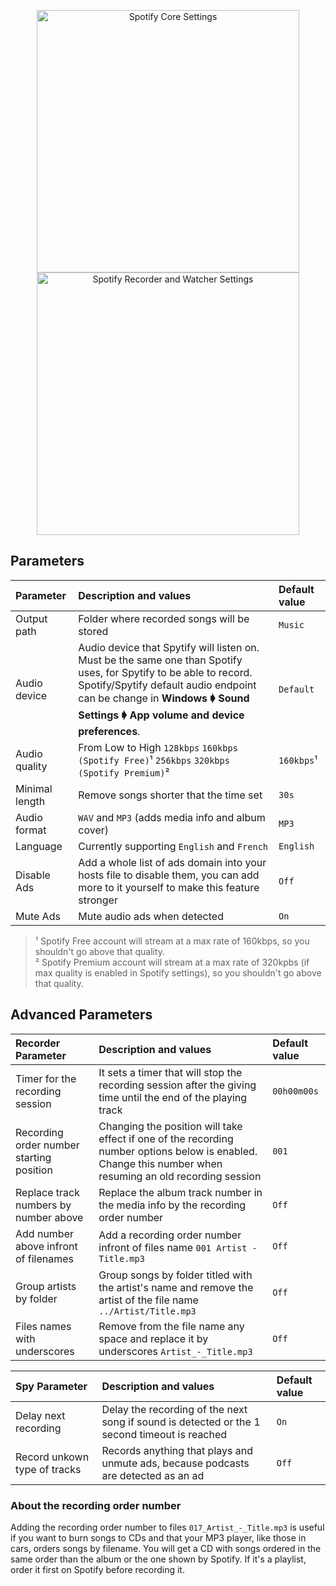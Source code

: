 <p align="center">
    <a href="https://raw.githubusercontent.com/jwallet/spy-spotify/master/assets/images/ui_settings.png">
        <img width="420" alt="Spotify Core Settings" height="auto" src="https://raw.githubusercontent.com/jwallet/spy-spotify/master/assets/images/ui_settings.png"/>
    </a>
    <a href="https://raw.githubusercontent.com/jwallet/spy-spotify/master/assets/images/ui_advanced_settings.png">
        <img alt="Spotify Recorder and Watcher Settings" width="420" height="auto" src="https://raw.githubusercontent.com/jwallet/spy-spotify/master/assets/images/ui_advanced_settings.png"/>
    </a>
</p>

## Parameters

| Parameter               | Description and values                 | Default value  |
|:------------------------|:---------------------------------------|:---------------|
| Output path             | Folder where recorded songs will be stored | `Music`     |
| Audio device            | Audio device that Spytify will listen on. Must be the same one than Spotify uses, for Spytify to be able to record. Spotify/Spytify default audio endpoint can be change in **Windows 🡂 Sound Settings 🡂 App volume and device preferences**. | `Default`   |
| Audio quality           | From Low to High `128kbps` `160kbps (Spotify Free)`¹ `256kbps` `320kbps (Spotify Premium)`² | `160kbps`¹ |
| Minimal length          | Remove songs shorter that the time set  | `30s`  |
| Audio format            | `WAV` and `MP3` (adds media info and album cover) | `MP3`    |
| Language               | Currently supporting `English` and `French` | `English` |
| Disable Ads             | Add a whole list of ads domain into your hosts file to disable them, you can add more to it yourself to make this feature stronger | `Off`   |
| Mute Ads               | Mute audio ads when detected | `On` |

> ¹ Spotify Free account will stream at a max rate of 160kbps, so you shouldn't go above that quality.     
> ² Spotify Premium account will stream at a max rate of 320kpbs (if max quality is enabled in Spotify settings), so you shouldn't go above that quality.

## Advanced Parameters

| Recorder Parameter                   | Description and values                 | Default value  |
|:-------------------------------------|:---------------------------------------|:---------------|
| Timer for the recording session      | It sets a timer that will stop the recording session after the giving time until the end of the playing track | `00h00m00s` |
| Recording order number starting position   | Changing the position will take effect if one of the recording number options below is enabled. Change this number when resuming an old recording session | `001` |
| Replace track numbers by number above      | Replace the album track number in the media info by the recording order number | `Off` |
| Add number above infront of filenames     | Add a recording order number infront of files name `001 Artist - Title.mp3` | `Off` |
| Group artists by folder              | Group songs by folder titled with the artist's name and remove the artist of the file name `../Artist/Title.mp3` | `Off` |
| Files names with underscores      | Remove from the file name any space and replace it by underscores `Artist_-_Title.mp3` | `Off` | 


| Spy Parameter                | Description and values                 | Default value  |
|:-----------------------------|:---------------------------------------|:---------------|
| Delay next recording         | Delay the recording of the next song if sound is detected or the 1 second timeout is reached | `On` |
| Record unkown type of tracks | Records anything that plays and unmute ads, because podcasts are detected as an ad  | `Off` |

### About the recording order number
Adding the recording order number to files `017_Artist_-_Title.mp3` is useful if you want to burn songs to CDs and that your MP3 player, like those in cars, orders songs by filename. You will get a CD with songs ordered in the same order than the album or the one shown by Spotify. If it's a playlist, order it first on Spotify before recording it.
